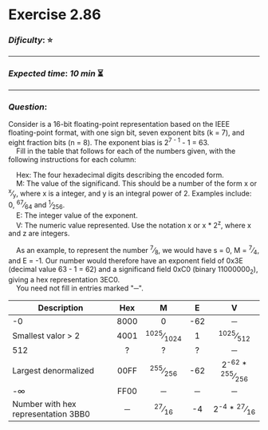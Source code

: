 Exercise 2.86
==============

### ***Dificulty***: :star:

---

### ***Expected time***: ***10 min*** :hourglass_flowing_sand:

---

### ***Question***:
Consider is a 16-bit floating-point representation based on the IEEE floating-point format, with one sign bit, seven exponent bits (k = 7), and eight fraction bits (n = 8). The exponent bias is 2<sup>7 - 1</sup> - 1 = 63.  
&nbsp;&nbsp;&nbsp;&nbsp;Fill in the table that follows for each of the numbers given, with the following instructions for each column:

&nbsp;&nbsp;&nbsp;&nbsp;Hex: The four hexadecimal digits describing the encoded form.  
&nbsp;&nbsp;&nbsp;&nbsp;M: The value of the significand. This should be a number of the form x or <sup>x</sup>&frasl;<sub>y</sub>, where x is a integer, and y is an integral power of 2. Examples include: 0, <sup>67</sup>&frasl;<sub>64</sub> and <sup>1</sup>&frasl;<sub>256</sub>.  
&nbsp;&nbsp;&nbsp;&nbsp;E: The integer value of the exponent.  
&nbsp;&nbsp;&nbsp;&nbsp;V: The numeric value represented. Use the notation x or x * 2<sup>z</sup>, where x and z are integers.  


&nbsp;&nbsp;&nbsp;&nbsp;As an example, to represent the number <sup>7</sup>&frasl;<sub>8</sub>, we would have s = 0, M = <sup>7</sup>&frasl;<sub>4</sub>, and E = -1. Our number would therefore have an exponent field of 0x3E (decimal value 63 - 1 = 62) and a significand field 0xC0 (binary 11000000<sub>2</sub>), giving a hex representation 3EC0.  
&nbsp;&nbsp;&nbsp;&nbsp;You need not fill in entries marked "&#9472;".  

| Description                       |   Hex    |     M    |     E    |     V    |
|-----------------------------------|:--------:|:--------:|:--------:|:--------:|
| -0                                |   8000   |    0     |    -62   | &#9472;  |
| Smallest valor > 2                |4001|<sup>1025</sup>&frasl;<sub>1024</sub>|1|<sup>1025</sup>&frasl;<sub>512</sub>|
| 512                               |     ?    |    ?     |     ?    |  &#9472; |
| Largest denormalized              |00FF|<sup>255</sup>&frasl;<sub>256</sub>|-62|2<sup>-62</sup> * <sup>255</sup>&frasl;<sub>256</sub>|
| -&infin;                          |   FF00   |  &#9472; |  &#9472; |  &#9472; |
|Number with hex representation 3BB0|&#9472;|<sup>27</sup>&frasl;<sub>16</sub>|-4|2<sup>-4</sup> * <sup>27</sup>&frasl;<sub>16</sub>|
